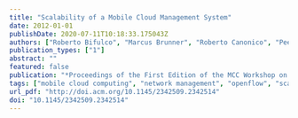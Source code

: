 ```yaml
---
title: "Scalability of a Mobile Cloud Management System"
date: 2012-01-01
publishDate: 2020-07-11T10:18:33.175043Z
authors: ["Roberto Bifulco", "Marcus Brunner", "Roberto Canonico", "Peer Hasselmeyer", "Faisal Mir"]
publication_types: ["1"]
abstract: ""
featured: false
publication: "*Proceedings of the First Edition of the MCC Workshop on Mobile Cloud Computing*"
tags: ["mobile cloud computing", "network management", "openflow", "scalability", "software defined networking"]
url_pdf: "http://doi.acm.org/10.1145/2342509.2342514"
doi: "10.1145/2342509.2342514"
---
```


